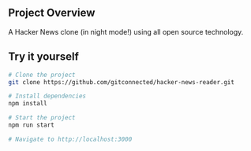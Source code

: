 ## Project Overview

A Hacker News clone (in night mode!) using all open source technology.

## Try it yourself

```sh
# Clone the project
git clone https://github.com/gitconnected/hacker-news-reader.git

# Install dependencies
npm install

# Start the project
npm run start

# Navigate to http://localhost:3000
```
